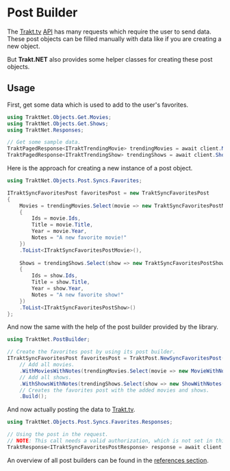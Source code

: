 # Post Builder

The [Trakt.tv](https://trakt.tv/) [API](http://docs.trakt.apiary.io/#) has many requests which require the user to send data.
These post objects can be filled manually with data like if you are creating a new object.

But **Trakt.NET** also provides some helper classes for creating these post objects.

## Usage

First, get some data which is used to add to the user's favorites.

```csharp
using TraktNet.Objects.Get.Movies;
using TraktNet.Objects.Get.Shows;
using TraktNet.Responses;

// Get some sample data.
TraktPagedResponse<ITraktTrendingMovie> trendingMovies = await client.Movies.GetTrendingMoviesAsync();
TraktPagedResponse<ITraktTrendingShow> trendingShows = await client.Shows.GetTrendingShowsAsync();
```

Here is the approach for creating a new instance of a post object.

```csharp
using TraktNet.Objects.Post.Syncs.Favorites;

ITraktSyncFavoritesPost favoritesPost = new TraktSyncFavoritesPost
{
    Movies = trendingMovies.Select(movie => new TraktSyncFavoritesPostMovie
    {
        Ids = movie.Ids,
        Title = movie.Title,
        Year = movie.Year,
        Notes = "A new favorite movie!"
    })
    .ToList<ITraktSyncFavoritesPostMovie>(),
    
    Shows = trendingShows.Select(show => new TraktSyncFavoritesPostShow
    {
        Ids = show.Ids,
        Title = show.Title,
        Year = show.Year,
        Notes = "A new favorite show!"
    })
    .ToList<ITraktSyncFavoritesPostShow>()
};
```

And now the same with the help of the post builder provided by the library.

```csharp
using TraktNet.PostBuilder;

// Create the favorites post by using its post builder.
ITraktSyncFavoritesPost favoritesPost = TraktPost.NewSyncFavoritesPost()
    // Add all movies.
    .WithMoviesWithNotes(trendingMovies.Select(movie => new MovieWithNotes(movie, "A new favorite movie!")))
    // Add all shows.
    .WithShowsWithNotes(trendingShows.Select(show => new ShowWithNotes(show, "A new favorite show!")))
    // Creates the favorites post with the added movies and shows.
    .Build();
```

And now actually posting the data to [Trakt.tv](https://trakt.tv/).

```csharp
using TraktNet.Objects.Post.Syncs.Favorites.Responses;

// Using the post in the request.
// NOTE: This call needs a valid authorization, which is not set in this example.
TraktResponse<ITraktSyncFavoritesPostResponse> response = await client.Sync.AddFavoriteItemsAsync(favoritesPost);
```

An overview of all post builders can be found in the [references section](../references/requestparameters.md#post-objects-post-builder).
